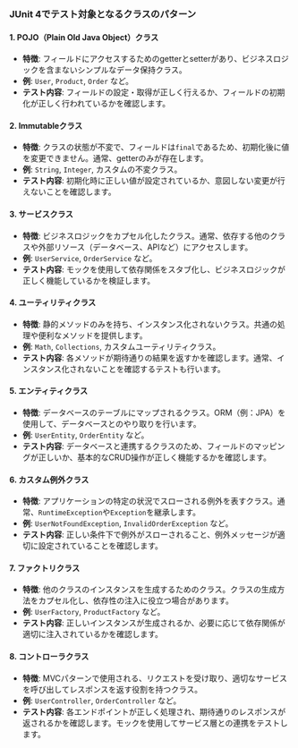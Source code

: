 ### JUnit 4でテスト対象となるクラスのパターン

#### 1. **POJO（Plain Old Java Object）クラス**
- **特徴**: フィールドにアクセスするためのgetterとsetterがあり、ビジネスロジックを含まないシンプルなデータ保持クラス。
- **例**: `User`, `Product`, `Order` など。
- **テスト内容**: フィールドの設定・取得が正しく行えるか、フィールドの初期化が正しく行われているかを確認します。

#### 2. **Immutableクラス**
- **特徴**: クラスの状態が不変で、フィールドは`final`であるため、初期化後に値を変更できません。通常、getterのみが存在します。
- **例**: `String`, `Integer`, カスタムの不変クラス。
- **テスト内容**: 初期化時に正しい値が設定されているか、意図しない変更が行えないことを確認します。

#### 3. **サービスクラス**
- **特徴**: ビジネスロジックをカプセル化したクラス。通常、依存する他のクラスや外部リソース（データベース、APIなど）にアクセスします。
- **例**: `UserService`, `OrderService` など。
- **テスト内容**: モックを使用して依存関係をスタブ化し、ビジネスロジックが正しく機能しているかを検証します。

#### 4. **ユーティリティクラス**
- **特徴**: 静的メソッドのみを持ち、インスタンス化されないクラス。共通の処理や便利なメソッドを提供します。
- **例**: `Math`, `Collections`, カスタムユーティリティクラス。
- **テスト内容**: 各メソッドが期待通りの結果を返すかを確認します。通常、インスタンス化されないことを確認するテストも行います。

#### 5. **エンティティクラス**
- **特徴**: データベースのテーブルにマップされるクラス。ORM（例：JPA）を使用して、データベースとのやり取りを行います。
- **例**: `UserEntity`, `OrderEntity` など。
- **テスト内容**: データベースと連携するクラスのため、フィールドのマッピングが正しいか、基本的なCRUD操作が正しく機能するかを確認します。

#### 6. **カスタム例外クラス**
- **特徴**: アプリケーションの特定の状況でスローされる例外を表すクラス。通常、`RuntimeException`や`Exception`を継承します。
- **例**: `UserNotFoundException`, `InvalidOrderException` など。
- **テスト内容**: 正しい条件下で例外がスローされること、例外メッセージが適切に設定されていることを確認します。

#### 7. **ファクトリクラス**
- **特徴**: 他のクラスのインスタンスを生成するためのクラス。クラスの生成方法をカプセル化し、依存性の注入に役立つ場合があります。
- **例**: `UserFactory`, `ProductFactory` など。
- **テスト内容**: 正しいインスタンスが生成されるか、必要に応じて依存関係が適切に注入されているかを確認します。

#### 8. **コントローラクラス**
- **特徴**: MVCパターンで使用される、リクエストを受け取り、適切なサービスを呼び出してレスポンスを返す役割を持つクラス。
- **例**: `UserController`, `OrderController` など。
- **テスト内容**: 各エンドポイントが正しく処理され、期待通りのレスポンスが返されるかを確認します。モックを使用してサービス層との連携をテストします。